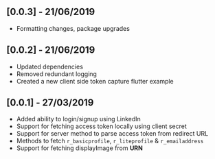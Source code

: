 ## [0.0.3] - 21/06/2019

* Formatting changes, package upgrades


## [0.0.2] - 21/06/2019

* Updated dependencies
* Removed redundant logging
* Created a new client side token capture flutter example


## [0.0.1] - 27/03/2019

* Added ability to login/signup using LinkedIn
* Support for fetching access token locally using client secret
* Support for server method to parse access token from redirect URL
* Methods to fetch `r_basicprofile`, `r_liteprofile` & `r_emailaddress`
* Support for fetching displayImage from **URN**
